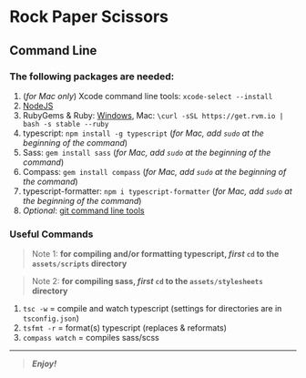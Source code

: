 [//]: # (Start README.md file)

Rock Paper Scissors
===================

Command Line
------------

### The following packages are needed:

1. (_for Mac only_) Xcode command line tools: `xcode-select --install`
2. [NodeJS](https://nodejs.org/en/)
3. RubyGems & Ruby: [Windows](https://rubyinstaller.org/), Mac: `\curl -sSL https://get.rvm.io | bash -s stable --ruby`
4. typescript: `npm install -g typescript` (_for Mac, add `sudo` at the beginning of the command_)
5. Sass: `gem install sass` (_for Mac, add `sudo` at the beginning of the command_)
6. Compass: `gem install compass` (_for Mac, add `sudo` at the beginning of the command_)
7. typescript-formatter: `npm i typescript-formatter` (_for Mac, add `sudo` at the beginning of the command_)
8. _Optional_: [git command line tools](https://git-scm.com/downloads/)

### Useful Commands

> Note 1: **for compiling and/or formatting typescript, _first_ `cd` to the `assets/scripts` directory**

> Note 2: **for compiling sass, _first_ `cd` to the `assets/stylesheets` directory**

1. `tsc -w` = compile and watch typescript (settings for directories are in `tsconfig.json`)
2. `tsfmt -r` = format(s) typescript (replaces & reformats)
3. `compass watch` = compiles sass/scss

--------

> ***Enjoy!***

[//]: # "End README.md file"

